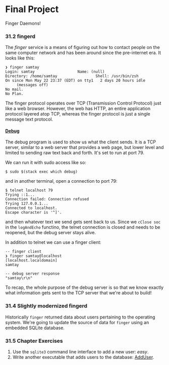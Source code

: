 # Final Project
Finger Daemons!

### 31.2 fingerd
The *finger* service is a means of figuring out how to contact people
on the same computer network and has been around since the pre-internet era.
It looks like this:
```shell
❯ finger samtay
Login: samtay         			Name: (null)
Directory: /home/samtay             	Shell: /usr/bin/zsh
On since Mon May 22 23:37 (EDT) on tty1   2 days 20 hours idle
     (messages off)
No mail.
No Plan.
```

The finger protocol operates over TCP (Transmission Control Protocol) just like a web browser.
However, the web has HTTP, an entire application protocol layered atop TCP, whereas
the finger protocol is just a single message text protocol.

#### [Debug](./app/Debug.hs)
The debug program is used to show us what the client sends. It is a TCP server,
similar to a web server that provides a web page, but lower level and limited to
sending raw text back and forth. It's set to run at port 79.

We can run it with sudo access like so:
```shell
$ sudo $(stack exec which debug)
```
and in another terminal, open a connection to port 79:
```shell
$ telnet localhost 79
Trying ::1...
Connection failed: Connection refused
Trying 127.0.0.1...
Connected to localhost.
Escape character is '^]'.
```
and then whatever text we send gets sent back to us. Since we `cClose soc` in the
`logAndEcho` functino, the telnet connection is closed and needs to be reopened,
but the debug server stays alive.

In addition to telnet we can use a finger client:
```shell
-- finger client
❯ finger samtay@localhost
[localhost.localdomain]
samtay

-- debug server response
"samtay\r\n"
```

To recap, the whole purpose of the debug server is so that we know exactly
what information gets sent to the TCP server that we're about to build!

### 31.4 Slightly modernized fingerd
Historically `finger` returned data about users pertaining to the operating system.
We're going to update the source of data for `finger` using an embedded SQLite database.

### 31.5 Chapter Exercises
1. Use the `sqlite3` command line interface to add a new user: *easy*.
2. Write another executable that adds users to the database: [AddUser](./app/AddUser.hs).
